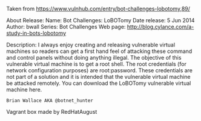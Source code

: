 Taken from https://www.vulnhub.com/entry/bot-challenges-lobotomy,89/ 

About Release:
    Name: Bot Challenges: LoBOTomy
    Date release: 5 Jun 2014
    Author: bwall
    Series: Bot Challenges
    Web page: http://blog.cylance.com/a-study-in-bots-lobotomy

Description:
I always enjoy creating and releasing vulnerable virtual machines so readers can get a first hand feel of attacking these command and control panels without doing anything illegal. The objective of this vulnerable virtual machine is to get a root shell. The root credentials (for network configuration purposes) are root:password. These credentials are not part of a solution and it is intended that the vulnerable virtual machine be attacked remotely. You can download the LoBOTomy vulnerable virtual machine here.

    Brian Wallace AKA @botnet_hunter

Vagrant box made by RedHatAugust
